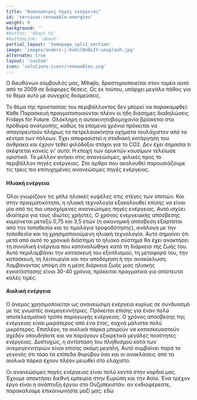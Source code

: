 ```yaml
---
title: "Ανανεώσιμες πηγές ενέργειας"
id: 'services-renewable-energies'
weight: 8
background: ''
#button: 'About Us'
#buttonLink: 'about'
partial_layout: 'homepage_split_section'
image: 'images/anders-j-hxUcl0nUsIY-unsplash.jpg'
alternate: true
layout: 'custom'
icon: 'solutions-icons/renewables.svg'
---
```

Ο διευθύνων σύμβουλός μας, Mihajlo, δραστηριοποιείται στον τομέα αυτό από το 2009 σε διάφορες θέσεις. Ως εκ τούτου, υπάρχει μεγάλο πάθος για το θέμα αυτό με συνεχείς δεσμεύσεις.  

 

Το θέμα της προστασίας του περιβάλλοντος δεν μπορεί να παρακαμφθεί: Κάθε Παρασκευή πραγματοποιούνται πλέον οι ήδη διάσημες διαδηλώσεις Fridays for Future. Ολόκληρη η αυτοκινητοβιομηχανία βρίσκεται στα πρόθυρα ανατροπής, καθώς τα επόμενα χρόνια πρόκειται να απαγορευτούν πλήρως τα πετρελαιοκίνητα οχήματα τουλάχιστον από τα κέντρα των πόλεων. Έχει αποφασιστεί η σταδιακή κατάργηση του άνθρακα και έχουν τεθεί φιλόδοξοι στόχοι για το CO2. Δεν έχει σημασία τι σκέφτεται κανείς γι' αυτό: Η εποχή των ορυκτών καυσίμων τελείωσε οριστικά. Το μέλλον ανήκει στις ανανεώσιμες, φιλικές προς το περιβάλλον πηγές ενέργειας. Στο άρθρο που ακολουθεί παρουσιάζουμε τις τρεις πιο επιτυχημένες ανανεώσιμες πηγές ενέργειας. 

#### Ηλιακή ενέργεια 

Όλοι γνωρίζουν τις μπλε ηλιακές κυψέλες στις στέγες των σπιτιών. Και στην πραγματικότητα, η ηλιακή τεχνολογία εξακολουθεί επίσης να είναι μία από τις πιο υποσχόμενες ανανεώσιμες πηγές ενέργειας. Αυτό ισχύει ιδιαίτερα για τους ιδιώτες χρήστες. Ο χρόνος ενεργειακής απόσβεσης κυμαίνεται μεταξύ 0,75 και 3,5 ετών (η οικονομική απόσβεση εξαρτάται από την τοποθεσία και το τιμολόγιο τροφοδότησης), ανάλογα με την τοποθεσία και τη χρησιμοποιούμενη ηλιακή τεχνολογία. Αυτό σημαίνει ότι μετά από αυτό το χρονικό διάστημα το ηλιακό σύστημα θα έχει ανακτήσει τη συνολική ενέργεια που καταναλώθηκε κατά τη διάρκεια της ζωής του. Αυτό περιλαμβάνει την κατασκευή του εξοπλισμού, τη μεταφορά του, την κατασκευή, τη λειτουργία και την αποδόμηση ή την ανακύκλωση. Λαμβάνοντας υπόψη ότι η μέση διάρκεια ζωής μιας ηλιακής εγκατάστασης είναι 30-40 χρόνια, πρόκειται πραγματικά για απίστευτα καλές τιμές. 

#### Αιολική ενέργεια 

Ο άνεμος χρησιμοποιείται ως ανανεώσιμη ενέργεια κυρίως σε συνδυασμό με τις γνωστές ανεμογεννήτριες. Πρόκειται επίσης για έναν πολύ αποτελεσματικό τρόπο παραγωγής ενέργειας. Ο χρόνος απόσβεσης της ενέργειας είναι μικρότερος από ένα έτος, συχνά μάλιστα πολύ μικρότερος. Επιπλέον, τα αιολικά πάρκα μπορούν να κατασκευαστούν σχεδόν οπουδήποτε και να παράγουν εξαιρετικά μεγάλες ποσότητες ενέργειας. Δυστυχώς, η αντίσταση του πληθυσμού κατά των ανεμογεννητριών είναι επίσης ακόμη μεγάλη. Αυτό συμβαίνει παρά το γεγονός ότι τόσο τα επίπεδα θορύβου όσο και οι ανακλάσεις από τα αιολικά πάρκα έχουν πλέον μειωθεί στο ελάχιστο. 

Οι ανανεώσιμες πηγές ενέργειας είναι πολύ κοντά στην καρδιά μας. Έχουμε αποκτήσει διεθνή εμπειρία στην Ευρώπη και την Ασία. Ένα τρέχον έργο είναι η ανάπτυξη έργου στο Ουζμπεκιστάν. αν ενδιαφέρεστε, παρακαλούμε επικοινωνήστε μαζί μας: εδώ 